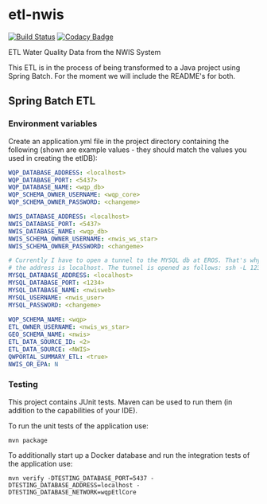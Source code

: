 # etl\-nwis

[![Build Status](https://travis-ci.org/NWQMC/etl-nwis.svg?branch=master)](https://travis-ci.org/NWQMC/etl-nwis)
[![Codacy Badge](https://api.codacy.com/project/badge/Grade/9cfcbdbc3cb64ca5bc2f2b90da8f63d7)](https://www.codacy.com/app/usgs_wma_dev/etl-nwis?utm_source=github.com&amp;utm_medium=referral&amp;utm_content=NWQMC/etl-nwis&amp;utm_campaign=Badge_Grade)

ETL Water Quality Data from the NWIS System

This ETL is in the process of being transformed to a Java project using Spring Batch. For the moment we will include the README's for both.

## Spring Batch ETL

### Environment variables
Create an application.yml file in the project directory containing the following (shown are example values - they should match the values you used in creating the etlDB):

```yaml
WQP_DATABASE_ADDRESS: <localhost>
WQP_DATABASE_PORT: <5437>
WQP_DATABASE_NAME: <wqp_db>
WQP_SCHEMA_OWNER_USERNAME: <wqp_core>
WQP_SCHEMA_OWNER_PASSWORD: <changeme>

NWIS_DATABASE_ADDRESS: <localhost>
NWIS_DATABASE_PORT: <5437>
NWIS_DATABASE_NAME: <wqp_db>
NWIS_SCHEMA_OWNER_USERNAME: <nwis_ws_star>
NWIS_SCHEMA_OWNER_PASSWORD: <changeme>

# Currently I have to open a tunnel to the MYSQL db at EROS. That's why
# the address is localhost. The tunnel is opened as follows: ssh -L 1234:localhost:3306 <actual_database_address
MYSQL_DATABASE_ADDRESS: <localhost>
MYSQL_DATABASE_PORT: <1234>
MYSQL_DATABASE_NAME: <nwisweb>
MYSQL_USERNAME: <nwis_user>
MYSQL_PASSWORD: <changeme>
      
WQP_SCHEMA_NAME: <wqp>
ETL_OWNER_USERNAME: <nwis_ws_star>
GEO_SCHEMA_NAME: <nwis>
ETL_DATA_SOURCE_ID: <2>
ETL_DATA_SOURCE: <NWIS>
QWPORTAL_SUMMARY_ETL: <true>
NWIS_OR_EPA: N

```

### Testing
This project contains JUnit tests. Maven can be used to run them (in addition to the capabilities of your IDE).

To run the unit tests of the application use:

```shell
mvn package
```

To additionally start up a Docker database and run the integration tests of the application use:

```shell
mvn verify -DTESTING_DATABASE_PORT=5437 -DTESTING_DATABASE_ADDRESS=localhost -DTESTING_DATABASE_NETWORK=wqpEtlCore
```
